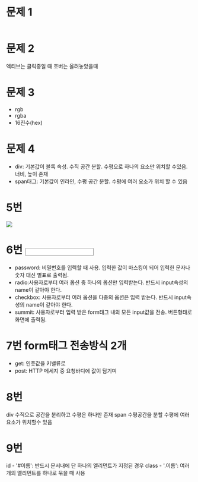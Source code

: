 # 문제 1
```html

```

# 문제 2 

엑티브는 클릭중일 때 
호버는 올려놓았을때


# 문제 3

- rgb
- rgba
- 16진수(hex)

# 문제 4
- div: 기본값이 블록 속성. 수직 공간 분할. 수평으로 하나의 요소만 위치할 수있음. 너비, 높이 존재
- span태그: 기본값이 인라인, 수평 공간 분할. 수평에 여러 요소가 위치 할 수 있음

# 5번
<img src="주소">

# 6번 <input>
- password: 비밀번호를 입력할 때 사용. 입력한 값이 마스킹이 되어 입력한 문자나 숫자 대신 별표로 출력됨.
- radio:사용자로부터 여러 옵션 중 하나의 옵션만 입력받는다. 반드시 input속성의 name이 같아야 한다.
- checkbox: 사용자로부터 여러 옵션을 다중의 옵션은 입력 받는다. 반드시 input속성의 name이 같아야 한다.
- summit: 사용자로부터 입력 받은 form태그 내의 모든 input값을 전송. 버튼형태로 화면에 출력됨.

# 7번 form태그 전송방식 2개
- get: 인풋값을 키밸류로 
- post: HTTP 메세지 중 요청바디에 값이 담기며

# 8번 
div 수직으로 공간을 분리하고 수평은 하나만 존재
span 수평공간을 분할 수평에 여러 요소가 위치할수 있음

# 9번 

id - '#이름': 반드시 문서내에 단 하나의 엘리먼트가 지정된 경우
class - '.이름': 여러 개의 엘리먼트를 하나로 묶을 때 사용